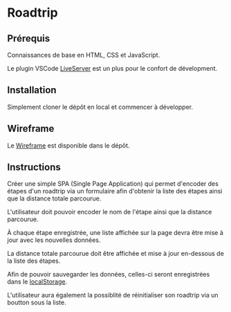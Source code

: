 # Roadtrip

## Prérequis

Connaissances de base en HTML, CSS et JavaScript.

Le plugin VSCode [LiveServer](https://marketplace.visualstudio.com/items?itemName=ritwickdey.LiveServer) est un plus pour le confort de dévelopment.

## Installation

Simplement cloner le dépôt en local et commencer à développer.

## Wireframe

Le [Wireframe](wireframe.fig) est disponible dans le dépôt.

## Instructions

Créer une simple SPA (Single Page Application) qui permet d'encoder des étapes d'un roadtrip via un formulaire afin d'obtenir la liste des étapes ainsi que la distance totale parcourue.

L'utilisateur doit pouvoir encoder le nom de l'étape ainsi que la distance parcourue.

À chaque étape enregistrée, une liste affichée sur la page devra être mise à jour avec les nouvelles données.

La distance totale parcourue doit être affichée et mise à jour en-dessous de la liste des étapes.

Afin de pouvoir sauvegarder les données, celles-ci seront enregistrées dans le [localStorage](https://developer.mozilla.org/fr/docs/Web/API/Window/localStorage).

L'utilisateur aura également la possiblité de réinitialiser son roadtrip via un boutton sous la liste.
